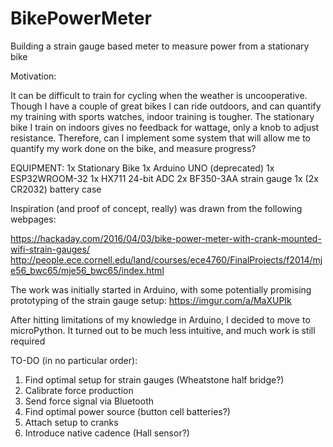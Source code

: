 # BikePowerMeter
Building a strain gauge based meter to measure power from a stationary bike

Motivation:

It can be difficult to train for cycling when the weather is uncooperative. Though I have a couple of great bikes I can ride outdoors, and can quantify my training with sports watches, indoor training is tougher. The stationary bike I train on indoors gives no feedback for wattage, only a knob to adjust resistance. Therefore, can I implement some system that will allow me to quantify my work done on the bike, and measure progress?

EQUIPMENT:
1x Stationary Bike
1x Arduino UNO (deprecated)
1x ESP32WROOM-32
1x HX711 24-bit ADC
2x BF350-3AA strain gauge
1x (2x CR2032) battery case

Inspiration (and proof of concept, really) was drawn from the following webpages:

https://hackaday.com/2016/04/03/bike-power-meter-with-crank-mounted-wifi-strain-gauges/
http://people.ece.cornell.edu/land/courses/ece4760/FinalProjects/f2014/mje56_bwc65/mje56_bwc65/index.html

The work was initially started in Arduino, with some potentially promising prototyping of the strain gauge setup: https://imgur.com/a/MaXUPIk

After hitting limitations of my knowledge in Arduino, I decided to move to microPython. It turned out to be much less intuitive, and much work is still required

TO-DO (in no particular order):

1. Find optimal setup for strain gauges (Wheatstone half bridge?)
2. Calibrate force production
3. Send force signal via Bluetooth
4. Find optimal power source (button cell batteries?)
5. Attach setup to cranks
6. Introduce native cadence (Hall sensor?)
